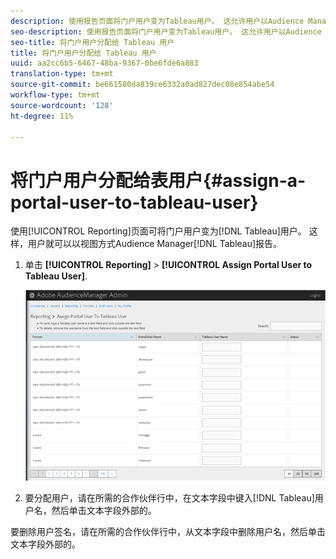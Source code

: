 ```yaml
---
description: 使用报告页面将门户用户变为Tableau用户。 这允许用户以Audience Manager视图Tableau报表。
seo-description: 使用报告页面将门户用户变为Tableau用户。 这允许用户以Audience Manager视图Tableau报表。
seo-title: 将门户用户分配给 Tableau 用户
title: 将门户用户分配给 Tableau 用户
uuid: aa2cc6b5-6467-48ba-9367-0be6fde6a883
translation-type: tm+mt
source-git-commit: be661580da839ce6332a0ad827dec08e854abe54
workflow-type: tm+mt
source-wordcount: '128'
ht-degree: 11%

---
```



# 将门户用户分配给表用户{#assign-a-portal-user-to-tableau-user}

<!-- t_tabeau.xml -->

使用[!UICONTROL Reporting]页面可将门户用户变为[!DNL Tableau]用户。 这样，用户就可以以视图方式Audience Manager[!DNL Tableau]报告。

1. 单击 **[!UICONTROL Reporting]** > **[!UICONTROL Assign Portal User to Tableau User]**.

   ![](assets/tableau.png)

1. 要分配用户，请在所需的合作伙伴行中，在文本字段中键入[!DNL Tableau]用户名，然后单击文本字段外部的。

要删除用户签名，请在所需的合作伙伴行中，从文本字段中删除用户名，然后单击文本字段外部的。
